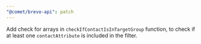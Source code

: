 ```yaml
---
"@comet/brevo-api": patch
---
```


Add check for arrays in `checkIfContactIsInTargetGroup` function, to check if at least one `contactAttribute` is included in the filter.
